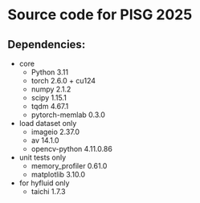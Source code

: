 # Source code for PISG 2025

## Dependencies:

- core
  - Python 3.11
  - torch 2.6.0 + cu124
  - numpy 2.1.2
  - scipy 1.15.1
  - tqdm 4.67.1
  - pytorch-memlab 0.3.0
- load dataset only
  - imageio 2.37.0
  - av 14.1.0
  - opencv-python 4.11.0.86
- unit tests only
  - memory_profiler 0.61.0
  - matplotlib 3.10.0
- for hyfluid only
  - taichi 1.7.3